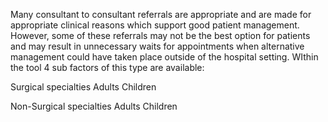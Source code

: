 Many consultant to consultant referrals are appropriate and are made for appropriate clinical reasons which support good patient management. However, some of these referrals may not be the best option for patients and may result in unnecessary waits for appointments when alternative management could have taken place outside of the hospital setting. WIthin the tool 4 sub factors of this type are available:

Surgical specialties
Adults
Children

Non-Surgical specialties
Adults
Children
